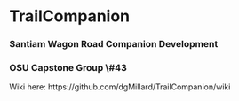 # TrailCompanion
<h3>Santiam Wagon Road Companion Development</h3> 
<h3>OSU Capstone Group \#43</h3> 
Wiki here: https://github.com/dgMillard/TrailCompanion/wiki
